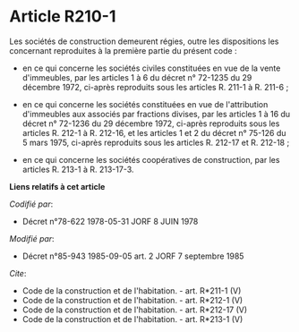# Article R210-1

Les sociétés de construction demeurent régies, outre les dispositions les concernant reproduites à la première partie du
présent code :

- en ce qui concerne les sociétés civiles constituées en vue de la vente d'immeubles, par les articles 1 à 6 du décret n°
72-1235 du 29 décembre 1972, ci-après reproduits sous les articles R. 211-1 à R. 211-6 ;

- en ce qui concerne les sociétés constituées en vue de l'attribution d'immeubles aux associés par fractions divises, par les
articles 1 à 16 du décret n° 72-1236 du 29 décembre 1972, ci-après reproduits sous les articles R. 212-1 à R. 212-16, et les
articles 1 et 2 du décret n° 75-126 du 5 mars 1975, ci-après reproduits sous les articles R. 212-17 et R. 212-18 ;

- en ce qui concerne les sociétés coopératives de construction, par les articles R. 213-1 à R. 213-17-3.

**Liens relatifs à cet article**

_Codifié par_:

  - Décret n°78-622 1978-05-31 JORF 8 JUIN 1978

_Modifié par_:

  - Décret n°85-943 1985-09-05 art. 2 JORF 7 septembre 1985

_Cite_:

  - Code de la construction et de l'habitation. - art. R*211-1 (V)
  - Code de la construction et de l'habitation. - art. R*212-1 (V)
  - Code de la construction et de l'habitation. - art. R*212-17 (V)
  - Code de la construction et de l'habitation. - art. R*213-1 (V)
